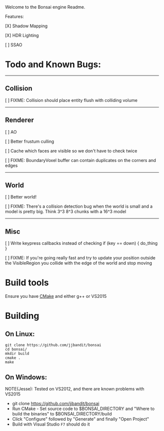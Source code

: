 Welcome to the Bonsai engine Readme.




Features:

[X] Shadow Mapping

[X] HDR Lighting

[ ] SSAO


# Todo and Known Bugs:

-------------------------------------------------------------------------------
## Collision

[ ] FIXME: Collision should place entity flush with colliding volume

-------------------------------------------------------------------------------
## Renderer

[ ] AO

[ ] Better frustum culling

[ ] Cache which faces are visible so we don't have to check twice

[ ] FIXME: BoundaryVoxel buffer can contain duplicates on the corners and edges

-------------------------------------------------------------------------------
## World

[ ] Better world!

[ ] FIXME: There's a collision detection bug when the world is small and a
model is pretty big.  Think 3^3 8^3 chunks with a 16^3 model

-------------------------------------------------------------------------------
## Misc

[ ] Write keypress callbacks instead of checking if (key == down) { do_thing }

[ ] FIXME: If you're going really fast and try to update your position outside
the VisibleRegion you collide with the edge of the world and stop moving





# Build tools

Ensure you have [CMake](https://cmake.org/download) and either g++ or VS2015

# Building

## On Linux:

```
git clone https://github.com/jjbandit/bonsai
cd bonsai/
mkdir build
cmake .
make
```

## On Windows:
NOTE(Jesse): Tested on VS2012, and there are known problems with VS2015

- git clone https://github.com/jjbandit/bonsai
- Run CMake - Set source code to $BONSAI_DIRECTORY and "Where to build the binaries" to $BONSAI_DIRECTORY/build
- Click "Configure" followed by "Generate" and finally "Open Project"
- Build with Visual Studio `F7` should do it


